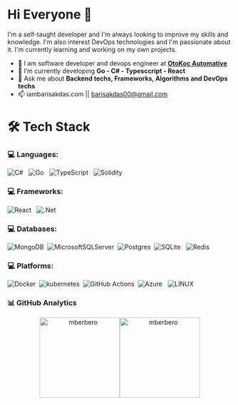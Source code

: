 # Hi Everyone :wave:

I'm a self-taught developer and I'm always looking to improve my skills and knowledge.
I'm also interest DevOps technologies and I'm passionate about it. I'm currently learning and working on my own projects.

- :dart: I am software developer and devops engineer at **[OtoKoc Automative](https://www.otokoc.com.tr/)**
- 🔭 I’m currently developing **Go - C# - Typesccript - React**
- 💬 Ask me about **Backend techs, Frameworks, Algorithms and DevOps techs**
- 📫 iambarisakdas.com || barisakdas00@gmail.com

# 🛠 Tech Stack
### 💻 Languages:
![C#](https://img.shields.io/badge/C%23-%23239120.svg?style=flat&logo=c-sharp&logoColor=white) &nbsp;
![Go](https://img.shields.io/badge/go-%2300ADD8.svg?style=for-the-badge&logo=go&logoColor=white) &nbsp;
![TypeScript](https://img.shields.io/badge/Typescript-%23007ACC.svg?style=flat&logo=typescript&logoColor=white) &nbsp;
![Solidity](https://img.shields.io/badge/Solidity-%23363636.svg?style=for-the-badge&logo=solidity&logoColor=white) &nbsp;

### 💻 Frameworks:
![React](https://img.shields.io/badge/react-%2320232a.svg?style=for-the-badge&logo=react&logoColor=%2361DAFB) &nbsp;
![.Net](https://img.shields.io/badge/.NET-5C2D91?style=for-the-badge&logo=.net&logoColor=white) &nbsp;

### 💻 Databases:
![MongoDB](https://img.shields.io/badge/MongoDB-%234ea94b.svg?style=flat&logo=mongodb&logoColor=white)&nbsp;
![MicrosoftSQLServer](https://img.shields.io/badge/Microsoft%20SQL%20Sever-CC2927?style=flat&logo=microsoft%20sql%20server&logoColor=white)&nbsp;
![Postgres](https://img.shields.io/badge/Postgres-%23316192.svg?style=flat&logo=postgresql&logoColor=white)&nbsp;
![SQLite](https://img.shields.io/badge/sqlite-%2307405e.svg?style=for-the-badge&logo=sqlite&logoColor=white) &nbsp;
![Redis](https://img.shields.io/badge/redis-%23DD0031.svg?style=for-the-badge&logo=redis&logoColor=white) &nbsp;

### 💻 Platforms:
![Docker](https://img.shields.io/badge/Docker-05122A?style=flat&logo=docker)&nbsp;
![kubernetes](https://img.shields.io/badge/Kubernetes-05122A.svg?style=flat&logo=kubernetes)&nbsp;
![GitHub Actions](https://img.shields.io/badge/GitHub_Actions-05122A?style=flat&logo=github-actions&logoColor=007ACC)&nbsp;
![Azure](https://img.shields.io/badge/azure-%230072C6.svg?style=for-the-badge&logo=azure-devops&logoColor=white) &nbsp;
![LINUX](https://img.shields.io/badge/Linux-FCC624?style=for-the-badge&logo=linux&logoColor=black) &nbsp;

### 📊 GitHub Analytics

<p align="center">
<a href="https://github.com/barisakdas">
  <img  height="180em" src="https://github-readme-stats.vercel.app/api?username=barisakdas&show_icons=true&locale=en&theme=algolia&include_all_commits=true&count_private=true" alt="mberbero"/><img  height="180em" src="https://github-readme-stats.vercel.app/api/top-langs?username=barisakdas&show_icons=true&locale=en&layout=compact&langs_count=8&theme=algolia" alt="mberbero"/>
</a>
</p>
